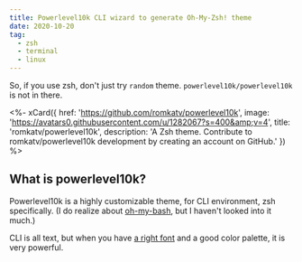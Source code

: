 ```yaml
---
title: Powerlevel10k CLI wizard to generate Oh-My-Zsh! theme
date: 2020-10-20
tag:
  - zsh
  - terminal
  - linux
---
```


So, if you use zsh, don't just try `random` theme. `powerlevel10k/powerlevel10k` is not in there.

<%- xCard({
  href: 'https://github.com/romkatv/powerlevel10k',
  image: 'https://avatars0.githubusercontent.com/u/1282067?s=400&amp;v=4',
  title: 'romkatv/powerlevel10k',
  description: 'A Zsh theme. Contribute to romkatv/powerlevel10k development by creating an account on GitHub.'
}) %>

<!-- excerpt -->

## What is powerlevel10k?

Powerlevel10k is a highly customizable theme, for CLI environment, zsh specifically. (I do realize about [oh-my-bash](https://ohmybash.nntoan.com/), but I haven't looked into it much.)

CLI is all text, but when you have [a right font](https://github.com/romkatv/powerlevel10k#meslo-nerd-font-patched-for-powerlevel10k) and a good color palette, it is very powerful.
